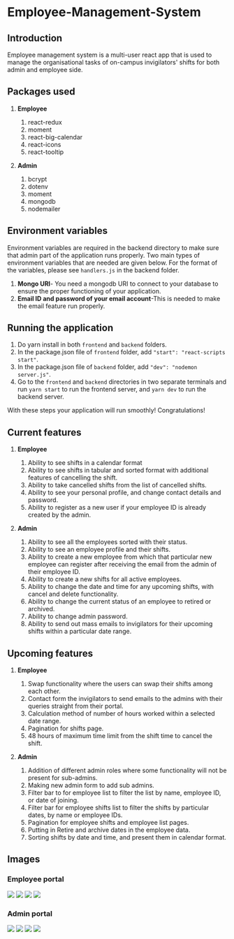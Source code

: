 # Employee-Management-System

## Introduction

Employee management system is a multi-user react app that is used to manage the organisational tasks of on-campus invigilators' shifts for both admin and employee side.

## Packages used

1. **Employee**

   1. react-redux
   2. moment
   3. react-big-calendar
   4. react-icons
   5. react-tooltip

2. **Admin**
   1. bcrypt
   2. dotenv
   3. moment
   4. mongodb
   5. nodemailer

## Environment variables

Environment variables are required in the backend directory to make sure that admin part of the application runs properly. Two main types of environment variables that are needed are given below. For the format of the variables, please see <code>handlers.js</code> in the backend folder.

1. **Mongo URI**- You need a mongodb URI to connect to your database to ensure the proper functioning of your application.
2. **Email ID and password of your email account**-This is needed to make the email feature run properly.

## Running the application

1. Do yarn install in both <code>frontend</code> and <code>backend</code> folders.
2. In the package.json file of <code>frontend</code> folder, add <code>"start": "react-scripts start"</code>.
3. In the package.json file of <code>backend</code> folder, add <code>"dev": "nodemon server.js"</code>.
4. Go to the <code>frontend</code> and <code>backend</code> directories in two separate terminals and run <code>yarn start</code> to run the frontend server, and <code>yarn dev</code> to run the backend server.

With these steps your application will run smoothly! Congratulations!

## Current features

1. **Employee**

   1. Ability to see shifts in a calendar format
   2. Ability to see shifts in tabular and sorted format with additional features of cancelling the shift.
   3. Ability to take cancelled shifts from the list of cancelled shifts.
   4. Ability to see your personal profile, and change contact details and password.
   5. Ability to register as a new user if your employee ID is already created by the admin.

2. **Admin**
   1. Ability to see all the employees sorted with their status.
   2. Ability to see an employee profile and their shifts.
   3. Ability to create a new employee from which that particular new employee can register after receiving the email from the admin of their employee ID.
   4. Ability to create a new shifts for all active employees.
   5. Ability to change the date and time for any upcoming shifts, with cancel and delete functionality.
   6. Ability to change the current status of an employee to retired or archived.
   7. Ability to change admin password.
   8. Ability to send out mass emails to invigilators for their upcoming shifts within a particular date range.

## Upcoming features

1. **Employee**

   1. Swap functionality where the users can swap their shifts among each other.
   2. Contact form the invigilators to send emails to the admins with their queries straight from their portal.
   3. Calculation method of number of hours worked within a selected date range.
   4. Pagination for shifts page.
   5. 48 hours of maximum time limit from the shift time to cancel the shift.

2. **Admin**
   1. Addition of different admin roles where some functionality will not be present for sub-admins.
   2. Making new admin form to add sub admins.
   3. Filter bar to for employee list to filter the list by name, employee ID, or date of joining.
   4. Filter bar for employee shifts list to filter the shifts by particular dates, by name or employee IDs.
   5. Pagination for employee shifts and employee list pages.
   6. Putting in Retire and archive dates in the employee data.
   7. Sorting shifts by date and time, and present them in calendar format.

## Images

### Employee portal

<img src="images/userhome.png">
<img src="images/usercalendar.png">
<img src="images/usershifts.png">
<img src="images/userprofile.png">

### Admin portal

<img src="images/adminhome.png">
<img src="images/adminemployess.png">
<img src="images/adminoneemployee.png">
<img src="images/adminemails.png">
